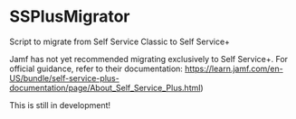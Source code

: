# SSPlusMigrator
Script to migrate from Self Service Classic to Self Service+

Jamf has not yet recommended migrating exclusively to Self Service+. For official guidance, refer to their documentation: https://learn.jamf.com/en-US/bundle/self-service-plus-documentation/page/About_Self_Service_Plus.html)

This is still in development!
